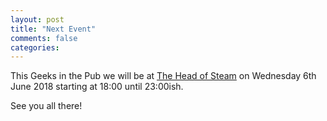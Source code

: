 ```yaml
---
layout: post
title: "Next Event"
comments: false
categories:
---
```

This Geeks in the Pub we will be at [The Head of Steam](http://www.theheadofsteam.co.uk/bars/sheffield) on Wednesday 6th June 2018 starting at 18:00 until 23:00ish.

See you all there!
